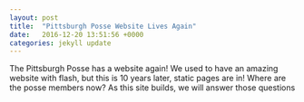 ```yaml
---
layout: post
title:  "Pittsburgh Posse Website Lives Again"
date:   2016-12-20 13:51:56 +0000
categories: jekyll update
---
```

The Pittsburgh Posse has a website again! We used to have an amazing website with flash, but this is 10 years later, static pages are in!
Where are the posse members now? As this site builds, we will answer those questions
